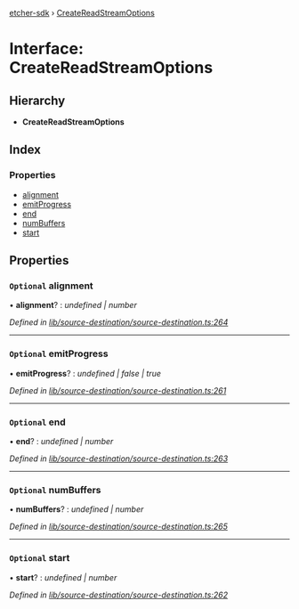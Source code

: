 [etcher-sdk](../README.md) › [CreateReadStreamOptions](createreadstreamoptions.md)

# Interface: CreateReadStreamOptions

## Hierarchy

* **CreateReadStreamOptions**

## Index

### Properties

* [alignment](createreadstreamoptions.md#optional-alignment)
* [emitProgress](createreadstreamoptions.md#optional-emitprogress)
* [end](createreadstreamoptions.md#optional-end)
* [numBuffers](createreadstreamoptions.md#optional-numbuffers)
* [start](createreadstreamoptions.md#optional-start)

## Properties

### `Optional` alignment

• **alignment**? : *undefined | number*

*Defined in [lib/source-destination/source-destination.ts:264](https://github.com/balena-io-modules/etcher-sdk/blob/b5a0409/lib/source-destination/source-destination.ts#L264)*

___

### `Optional` emitProgress

• **emitProgress**? : *undefined | false | true*

*Defined in [lib/source-destination/source-destination.ts:261](https://github.com/balena-io-modules/etcher-sdk/blob/b5a0409/lib/source-destination/source-destination.ts#L261)*

___

### `Optional` end

• **end**? : *undefined | number*

*Defined in [lib/source-destination/source-destination.ts:263](https://github.com/balena-io-modules/etcher-sdk/blob/b5a0409/lib/source-destination/source-destination.ts#L263)*

___

### `Optional` numBuffers

• **numBuffers**? : *undefined | number*

*Defined in [lib/source-destination/source-destination.ts:265](https://github.com/balena-io-modules/etcher-sdk/blob/b5a0409/lib/source-destination/source-destination.ts#L265)*

___

### `Optional` start

• **start**? : *undefined | number*

*Defined in [lib/source-destination/source-destination.ts:262](https://github.com/balena-io-modules/etcher-sdk/blob/b5a0409/lib/source-destination/source-destination.ts#L262)*

